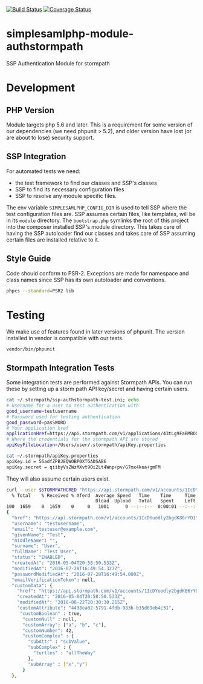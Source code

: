 [![Build Status](https://travis-ci.org/cirrusidentity/simplesamlphp-module-authstormpath.svg?branch=master)](https://travis-ci.org/cirrusidentity/simplesamlphp-module-authstormpath)
[![Coverage Status](https://coveralls.io/repos/github/cirrusidentity/simplesamlphp-module-authstormpath/badge.svg?branch=master)](https://coveralls.io/github/cirrusidentity/simplesamlphp-module-authstormpath?branch=master)
# simplesamlphp-module-authstormpath
SSP Authentication Module for stormpath

# Development

## PHP Version

Module targets php 5.6 and later. This is a requirement for some
version of our dependencies (we need phpunit > 5.2), and older version
have lost (or are about to lose) security support.

## SSP Integration

For automated tests we need:
 * the test framework to find our classes and SSP's classes
 * SSP to find its necessary configuration files
 * SSP to resolve any module specific files.

The env variable `SIMPLESAMLPHP_CONFIG_DIR` is used to tell SSP where the test configuration files are.
SSP assumes certain files, like templates, will be in its `module` directory. The `bootstrap.php` symlinks the root of this project
into the composer installed SSP's module directory. This takes care of having the SSP autoloader find our classes and takes care of SSP
assuming certain files are installed relative to it.

## Style Guide

Code should conform to PSR-2. Exceptions are made for namespace and class names since SSP has its own autoloader and conventions.

```bash
phpcs --standard=PSR2 lib
```

# Testing

We make use of features found in later versions of phpunit. The version installed in vendor is compatible with our tests.

`vendor/bin/phpunit`

## Stormpath Integration Tests

Some integration tests are performed against Stormpath APIs. You can run these by setting up a storm path API key/secret and having certain users.

```bash
cat ~/.stormpath/ssp-authstormpath-test.ini; echo
# Username for a user to test authentication with
good_username=testusername
# Password used for testing authentication
good_password=pasSWORD
# Your application href
applicationHref=https://api.stormpath.com/v1/applications/43tLg9FaBMBOXqAhsCYXlb
# Where the credentials for the stormpath API are stored
apiKeyFileLocation=/Users/user/.stormpath/apiKey.properties
```

```bash
cat ~/.stormpath/apiKey.properties
apiKey.id = 56adfZPBJEQWOBP0XTGADSAB6
apiKey.secret = qiibyVsZWzMXvt9Oi2Lt4Wnp+pv/G7mx4koa+gmFM
```

They will also assume certain users exist.

```bash
curl --user $STORMPATHCRED "https://api.stormpath.com/v1/accounts/1IcDYuodly2bgdK86rYO1?expand=customData" | jq '.'
  % Total    % Received % Xferd  Average Speed   Time    Time     Time  Current
                                 Dload  Upload   Total   Spent    Left  Speed
100  1659    0  1659    0     0   1001      0 --:--:--  0:00:01 --:--:--  1001
{
  "href": "https://api.stormpath.com/v1/accounts/1IcDYuodly2bgdK86rYO1",
  "username": "testusername",
  "email": "testuser@example.com",
  "givenName": "Test",
  "middleName": "",
  "surname": "User",
  "fullName": "Test User",
  "status": "ENABLED",
  "createdAt": "2016-05-04T20:58:50.533Z",
  "modifiedAt": "2016-07-28T16:49:54.327Z",
  "passwordModifiedAt": "2016-07-28T16:49:54.000Z",
  "emailVerificationToken": null,
  "customData": {
    "href": "https://api.stormpath.com/v1/accounts/1IcDYuodly2bgdK86rYO1/customData",
    "createdAt": "2016-05-04T20:58:50.533Z",
    "modifiedAt": "2016-08-22T20:30:30.215Z",
    "customAttribute": "4438ea02-5791-4fdb-983b-b35d69eb4c31",
     "customBoolean" : true,
      "customNull" : null,
      "customArray": ["a", "b", "c"],
      "customNumber": 42,
      "customComplex" : {
        "subAttr" : "subValue",
        "subComplex" : {
          "turtles" : "allTheWay"
        },
        "subArray" : ["x","y"]
      }
  },
```